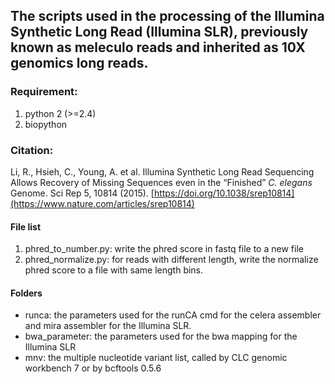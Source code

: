 ## The scripts used in the processing of the Illumina Synthetic Long Read (Illumina SLR), previously known as meleculo reads and inherited as 10X genomics long reads.  

### Requirement:
1. python 2 (>=2.4)
2. biopython

### Citation:
Li, R., Hsieh, C., Young, A. et al. Illumina Synthetic Long Read Sequencing Allows Recovery of Missing Sequences even in the “Finished” *C. elegans* Genome. Sci Rep 5, 10814 (2015). [https://doi.org/10.1038/srep10814](https://www.nature.com/articles/srep10814)

#### File list
1. phred_to_number.py: write the phred score in fastq file to a new file 
2. phred_normalize.py: for reads with different length, write the normalize phred score to a file with same length bins. 

#### Folders
- runca: the parameters used for the runCA cmd for the celera assembler and mira assembler for the Illumina SLR. 
- bwa_parameter: the parameters used for the bwa mapping for the Illumina SLR
- mnv: the multiple nucleotide variant list, called by CLC genomic workbench 7 or by bcftools 0.5.6
